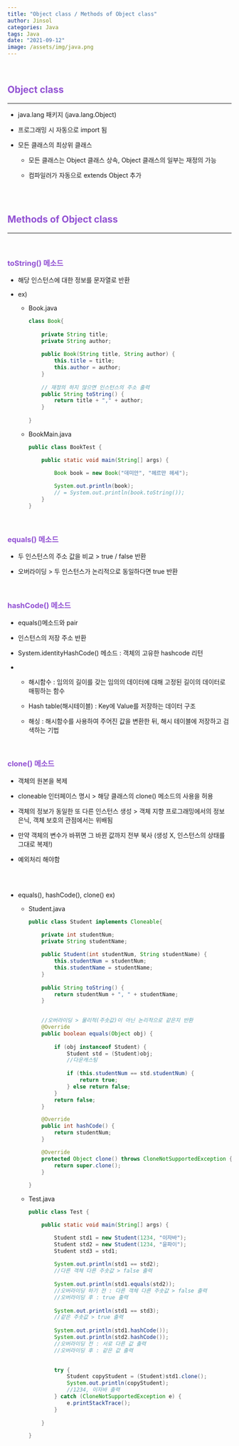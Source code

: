 ```yaml
---
title: "Object class / Methods of Object class"
author: Jinsol
categories: Java
tags: Java
date: "2021-09-12"
image: /assets/img/java.png
---
```


<br>

## <span style="color:#9150d3">Object class</span>
<hr>

- java.lang 패키지 (java.lang.Object)

- 프로그래밍 시 자동으로 import 됨

- 모든 클래스의 최상위 클래스 

    - 모든 클래스는 Object 클래스 상속, Object 클래스의 일부는 재정의 가능

    - 컴파일러가 자동으로 extends Object 추가

<br><br>

## <span style="color:#9150d3">Methods of Object class</span>
<hr>
<br>

### <span style="color:#9150d3">toString() 메소드</span>

- 해당 인스턴스에 대한 정보를 문자열로 반환

- ex)

    - Book.java

        ```java
        class Book{
            
            private String title;
            private String author;
                
            public Book(String title, String author) {
                this.title = title;
                this.author = author;
            }
                
            // 재정의 하지 않으면 인스턴스의 주소 출력
            public String toString() {
                return title + "," + author;
            }
                
        }
        ```

    - BookMain.java

        ```java
        public class BookTest {

            public static void main(String[] args) {

                Book book = new Book("데미안", "헤르만 헤세");
                    
                System.out.println(book);
                // = System.out.println(book.toString());
            }
        }
        ```

<br>

### <span style="color:#9150d3">equals() 메소드</span>

- 두 인스턴스의 주소 값을 비교 > true / false 반환

- 오버라이딩 > 두 인스턴스가 논리적으로 동일하다면 true 반환

<br>

### <span style="color:#9150d3">hashCode() 메소드</span>


- equals()메소드와 pair

- 인스턴스의 저장 주소 반환

- System.identityHashCode() 메소드 : 객체의 고유한 hashcode 리턴

-   - 해시함수 : 임의의 길이를 갖는 임의의 데이터에 대해 고정된 길이의 데이터로 매핑하는 함수

    - Hash table(해시테이블) : Key에 Value를 저장하는 데이터 구조

    - 해싱 : 해시함수를 사용하여 주어진 값을 변환한 뒤, 해시 테이블에 저장하고 검색하는 기법

<br>

### <span style="color:#9150d3">clone() 메소드</span>
    

- 객체의 원본을 복제

- cloneable 인터페이스 명시 > 해당 클래스의 clone() 메소드의 사용을 허용

- 객체의 정보가 동일한 또 다른 인스턴스 생성 > 객체 지향 프로그래밍에서의 정보 은닉, 객체 보호의 관점에서는 위배됨

- 만약 객체의 변수가 바뀌면 그 바뀐 값까지 전부 북사 (생성 X, 인스턴스의 상태를 그대로 복제!)

- 예외처리 해야함

<br><br>

- equals(), hashCode(), clone() ex)

    - Student.java

        ```java
        public class Student implements Cloneable{

            private int studentNum;
            private String studentName;
            
            public Student(int studentNum, String studentName) {
                this.studentNum = studentNum;
                this.studentName = studentName;
            }
            
            public String toString() {
                return studentNum + ", " + studentName;
            }

            
            //오버라이딩 > 물리적(주솟값)이 아닌 논리적으로 같은지 반환
            @Override
            public boolean equals(Object obj) {
                
                if (obj instanceof Student) {
                    Student std = (Student)obj;
                    //다운캐스팅
                    
                    if (this.studentNum == std.studentNum) {
                        return true;
                    } else return false;
                }
                return false;
            }

            @Override
            public int hashCode() {
                return studentNum;
            }

            @Override
            protected Object clone() throws CloneNotSupportedException {
                return super.clone();
            }
            
        }
        ```

    - Test.java 

        ```java
        public class Test {

            public static void main(String[] args) {

                Student std1 = new Student(1234, "이자바");
                Student std2 = new Student(1234, "윤파이");
                Student std3 = std1;
                
                System.out.println(std1 == std2);
                //다른 객체 다른 주솟값 > false 출력
                
                System.out.println(std1.equals(std2));
                //오버라이딩 하기 전 : 다른 객체 다른 주솟값 > false 출력
                //오버라이딩 후 : true 출력
                
                System.out.println(std1 == std3);
                //같은 주솟값 > true 출력
                
                System.out.println(std1.hashCode());
                System.out.println(std2.hashCode());
                //오버라이딩 전 : 서로 다른 값 출력
                //오버라이딩 후 : 같은 값 출력
                

                try {
                    Student copyStudent = (Student)std1.clone();
                    System.out.println(copyStudent);
                    //1234, 이자바 출력
                } catch (CloneNotSupportedException e) {
                    e.printStackTrace();
                }
                
            }

        }
        ```